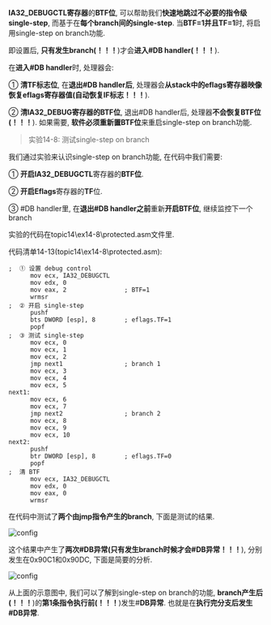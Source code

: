 **IA32\_DEBUGCTL寄存器**的**BTF位**, 可以帮助我们**快速地跳过不必要的指令级single\-step**, 而基于在**每个branch间的single\-step**. 当**BTF=1并且TF=1**时, 将启用single\-step on branch功能. 

即设置后, **只有发生branch(！！！**)才会**进入\#DB handler(！！！**).

在**进入\#DB handler**时, 处理器会: 

① **清TF标志位**, 在**退出\#DB handler后**, 处理器会**从stack中的eflags寄存器映像恢复eflags寄存器值(自动恢复IF标志！！！**). 

② **清IA32\_DEBUG寄存器的BTF位**, 退出\#DB handler后, 处理器**不会恢复BTF位(！！！**). 如果需要, **软件必须重新置BTF位**来重启single\-step on branch功能. 

>实验14\-8: 测试single\-step on branch

我们通过实验来认识single\-step on branch功能, 在代码中我们需要: 

① **开启IA32\_DEBUGCTL**寄存器的**BTF位**. 

② **开启Eflags**寄存器的**TF**位. 

③ \#DB handler里, 在**退出\#DB handler之前**重新**开启BTF位**, 继续监控下一个branch

实验的代码在topic14\ex14-8\protected.asm文件里. 

代码清单14\-13(topic14\ex14-8\protected.asm): 

```assembly
;  ① 设置 debug control
      mov ecx, IA32_DEBUGCTL
      mov edx, 0
      mov eax, 2                ; BTF=1
      wrmsr
;  ② 开启 single-step
      pushf
      bts DWORD [esp], 8        ; eflags.TF=1
      popf
;  ③ 测试 single-step
      mov ecx, 0
      mov ecx, 1
      mov ecx, 2
      jmp next1                 ; branch 1
      mov ecx, 3
      mov ecx, 4
      mov ecx, 5
next1: 
      mov ecx, 6
      mov ecx, 7
      jmp next2                 ; branch 2
      mov ecx, 8
      mov ecx, 9
      mov ecx, 10
next2: 
      pushf
      btr DWORD [esp], 8        ; eflags.TF=0
      popf
;  清 BTF
      mov ecx, IA32_DEBUGCTL
      mov edx, 0
      mov eax, 0
      wrmsr
```

在代码中测试了**两个由jmp指令产生的branch**, 下面是测试的结果. 

![config](./images/34.jpg)

这个结果中产生了**两次\#DB异常(只有发生branch时候才会\#DB异常！！！**), 分别发生在0x90C1和0x90DC, 下面是简要的分析. 

![config](./images/35.jpg)

从上面的示意图中, 我们可以了解到single\-step on branch的功能, **branch产生后(！！！**)的**第1条指令执行前(！！！**)发生\#**DB异常**. 也就是在**执行完分支后发生\#DB异常**. 